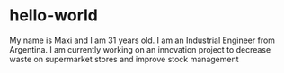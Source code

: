 # hello-world
My name is Maxi and I am 31 years old.
I am an Industrial Engineer from Argentina. 
I am currently working on an innovation project to decrease waste on supermarket stores and improve stock management

